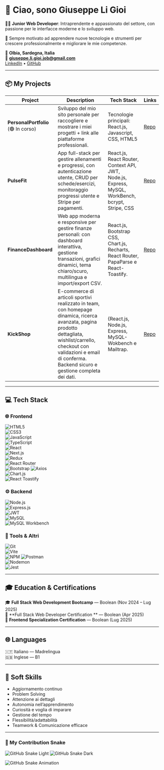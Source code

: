# 👋 Ciao, sono Giuseppe Li Gioi  

🧑‍💻 **Junior Web Developer**: Intraprendente e appassionato del settore, con passione per le interfacce moderne e lo sviluppo web.

💫 Sempre motivato ad apprendere nuove tecnologie e strumenti per crescere professionalmente e migliorare le mie competenze.

📍 **Olbia, Sardegna, Italia**  
📧 **giuseppe.li.gioi.job@gmail.com**  
[LinkedIn](https://www.linkedin.com/in/giuseppe-li-gioi-327b78378) • [GitHub](https://github.com/GiuseppeLiGioi)

---

## 📦 My Projects  

| Project | Description | Tech Stack | Links |
|----------|--------------|------------|--------|
| **PersonalPortfolio** (🟢 In corso) | Sviluppo del mio sito personale per raccogliere e mostrare i miei progetti + link alle piattaforme professionali.| Tecnologie principali: React.js, Javascript, CSS, HTML5 | [Repo](https://github.com/GiuseppeLiGioi/personal-portfolio) |
| **PulseFit** | App full-stack per gestire allenamenti e progressi, con autenticazione utente, CRUD per schede/esercizi, monitoraggio progressi utente e Stripe per pagamenti. | React.js, React Router, Context API, JWT, Node.js, Express, MySQL, WorkBench, bcrypt, Stripe, CSS | [Repo](https://github.com/GiuseppeLiGioi/gym-card) |
| **FinanceDashboard** | Web app moderna e responsive per gestire finanze personali: con dashboard interattiva, gestione transazioni, grafici dinamici, tema chiaro/scuro, multilingua e import/export CSV. | React.js, Bootstrap CSS, Chart.js, Recharts, React Router, PapaParse e React-Toastify. | [Repo](https://github.com/GiuseppeLiGioi/personal-finance-dashboard) |
| **KickShop** | E-commerce di articoli sportivi realizzato in team, con homepage dinamica, ricerca avanzata, pagina prodotto dettagliata, wishlist/carrello, checkout con validazioni e email di conferma. Backend sicuro e gestione completa dei dati. | {React.js, Node.js, Express, MySQL-Wokbench e Mailtrap. | [Repo](https://github.com/GiuseppeLiGioi/kick-shop) |

---

## 💻 Tech Stack  

### 🌐 Frontend  
![HTML5](https://img.shields.io/badge/-HTML5-E34F26?logo=html5&logoColor=white)  
![CSS3](https://img.shields.io/badge/-CSS3-1572B6?logo=css3&logoColor=white)  
![JavaScript](https://img.shields.io/badge/-JavaScript-F7DF1E?logo=javascript&logoColor=black)  
![TypeScript](https://img.shields.io/badge/-TypeScript-3178C6?logo=typescript&logoColor=white)  
![React](https://img.shields.io/badge/-React-61DAFB?logo=react&logoColor=black)  
![Next.js](https://img.shields.io/badge/-Next.js-000000?logo=next.js&logoColor=white)  
![Redux](https://img.shields.io/badge/-Redux-764ABC?logo=redux&logoColor=white)  
![React Router](https://img.shields.io/badge/-React%20Router-CA4245?logo=reactrouter&logoColor=white)  
![Bootstrap](https://img.shields.io/badge/-Bootstrap-7952B3?logo=bootstrap&logoColor=white)
![Axios](https://img.shields.io/badge/-Axios-5A29E4?logo=axios&logoColor=white)  
![Chart.js](https://img.shields.io/badge/-Chart.js-FF6384?logo=chart.js&logoColor=white)  
![React Toastify](https://img.shields.io/badge/-React%20Toastify-FF6F61?logo=react&logoColor=white) 

### ⚙️ Backend  
![Node.js](https://img.shields.io/badge/-Node.js-339933?logo=node.js&logoColor=white)  
![Express.js](https://img.shields.io/badge/-Express.js-000000?logo=express&logoColor=white)  
![JWT](https://img.shields.io/badge/-JWT-000000?logo=jsonwebtokens&logoColor=white)  
![MySQL](https://img.shields.io/badge/-MySQL-4479A1?logo=mysql&logoColor=white)  
![MySQL Workbench](https://img.shields.io/badge/-MySQL%20Workbench-00758F?logo=mysql&logoColor=white)  

### 🧰 Tools & Altri  
![Git](https://img.shields.io/badge/-Git-F05032?logo=git&logoColor=white)  
![Vite](https://img.shields.io/badge/-Vite-646CFF?logo=vite&logoColor=white)  
![NPM](https://img.shields.io/badge/-NPM-CB3837?logo=npm&logoColor=white)
![Postman](https://img.shields.io/badge/-Postman-FF6C37?logo=postman&logoColor=white)  
![Nodemon](https://img.shields.io/badge/-Nodemon-76D04B?logo=nodemon&logoColor=white)  
![Jest](https://img.shields.io/badge/-Jest-C21325?logo=jest&logoColor=white)
 
---

## 🎓 Education & Certifications  

🎓 **Full Stack Web Development Bootcamp** — Boolean (Nov 2024 – Lug 2025)  
📜 **Full Stack Web Developer Certification ** — Boolean (Apr 2025)  
📜 **Frontend Specialization Certification** — Boolean (Lug 2025)

---

## 🌐 Languages  

🇮🇹 Italiano — Madrelingua  
🇬🇧 Inglese — B1  

---

## 🧠 Soft Skills  

- Aggiornamento continuo
- Problem Solving  
- Attenzione ai dettagli  
- Autonomia nell’apprendimento
- Curiosità e voglia di imparare   
- Gestione del tempo
- Flessibilità/adattabilità  
- Teamwork & Comunicazione efficace  

---

### 🐍 My Contribution Snake

![GitHub Snake Light](https://raw.githubusercontent.com/GiuseppeLiGioi/GiuseppeLiGioi/output/github-snake.svg#gh-light-mode-only)
![GitHub Snake Dark](https://raw.githubusercontent.com/GiuseppeLiGioi/GiuseppeLiGioi/output/github-snake-dark.svg#gh-dark-mode-only)

![GitHub Snake Animation](https://raw.githubusercontent.com/GiuseppeLiGioi/GiuseppeLiGioi/output/github-snake-ocean.gif)











